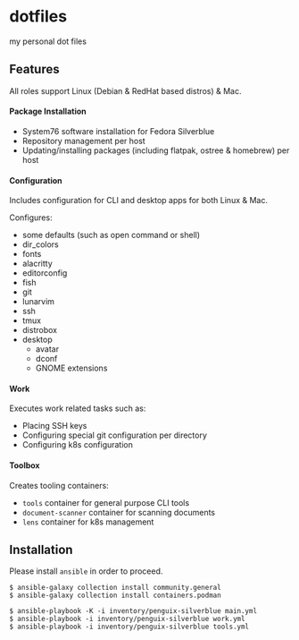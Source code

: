 dotfiles
========

my personal dot files

## Features

All roles support Linux (Debian & RedHat based distros) & Mac.

#### Package Installation

* System76 software installation for Fedora Silverblue
* Repository management per host
* Updating/installing packages (including flatpak, ostree & homebrew) per host

#### Configuration

Includes configuration for CLI and desktop apps for both Linux & Mac.

Configures:

* some defaults (such as open command or shell)
* dir_colors
* fonts
* alacritty
* editorconfig
* fish
* git
* lunarvim
* ssh
* tmux
* distrobox
* desktop
  * avatar
  * dconf
  * GNOME extensions

#### Work

Executes work related tasks such as:

* Placing SSH keys
* Configuring special git configuration per directory
* Configuring k8s configuration

#### Toolbox

Creates tooling containers:

* `tools` container for general purpose CLI tools
* `document-scanner` container for scanning documents
* `lens` container for k8s management

## Installation

Please install `ansible` in order to proceed.

```
$ ansible-galaxy collection install community.general
$ ansible-galaxy collection install containers.podman

$ ansible-playbook -K -i inventory/penguix-silverblue main.yml
$ ansible-playbook -i inventory/penguix-silverblue work.yml
$ ansible-playbook -i inventory/penguix-silverblue tools.yml
```
